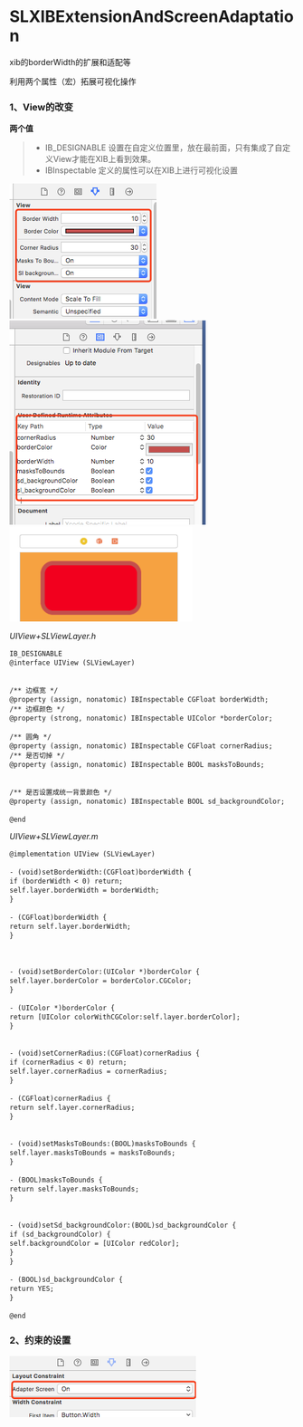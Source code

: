 # SLXIBExtensionAndScreenAdaptation
xib的borderWidth的扩展和适配等


利用两个属性（宏）拓展可视化操作

### 1、View的改变
**两个值**
> * IB_DESIGNABLE 设置在自定义位置里，放在最前面，只有集成了自定义View才能在XIB上看到效果。
> * IBInspectable 定义的属性可以在XIB上进行可视化设置


![可视化设置][1]
![可视化实际位置][2]
![可视化效果][3]


*UIView+SLViewLayer.h*

```
IB_DESIGNABLE
@interface UIView (SLViewLayer)


/** 边框宽 */
@property (assign, nonatomic) IBInspectable CGFloat borderWidth;
/** 边框颜色 */
@property (strong, nonatomic) IBInspectable UIColor *borderColor;

/** 圆角 */
@property (assign, nonatomic) IBInspectable CGFloat cornerRadius;
/** 是否切掉 */
@property (assign, nonatomic) IBInspectable BOOL masksToBounds;


/** 是否设置成统一背景颜色 */
@property (assign, nonatomic) IBInspectable BOOL sd_backgroundColor;

@end

```

*UIView+SLViewLayer.m*

```
@implementation UIView (SLViewLayer)

- (void)setBorderWidth:(CGFloat)borderWidth {
if (borderWidth < 0) return;
self.layer.borderWidth = borderWidth;
}

- (CGFloat)borderWidth {
return self.layer.borderWidth;
}



- (void)setBorderColor:(UIColor *)borderColor {
self.layer.borderColor = borderColor.CGColor;
}

- (UIColor *)borderColor {
return [UIColor colorWithCGColor:self.layer.borderColor];
}


- (void)setCornerRadius:(CGFloat)cornerRadius {
if (cornerRadius < 0) return;
self.layer.cornerRadius = cornerRadius;
}

- (CGFloat)cornerRadius {
return self.layer.cornerRadius;
}


- (void)setMasksToBounds:(BOOL)masksToBounds {
self.layer.masksToBounds = masksToBounds;
}

- (BOOL)masksToBounds {
return self.layer.masksToBounds;
}


- (void)setSd_backgroundColor:(BOOL)sd_backgroundColor {
if (sd_backgroundColor) {
self.backgroundColor = [UIColor redColor];
}
}

- (BOOL)sd_backgroundColor {
return YES;
}

@end
```

### 2、约束的设置

![约束设置][4]



[1]: https://github.com/shanlianging/SLXIBExtensionAndScreenAdaptation/blob/master/image/1.png?raw=true
[2]: https://github.com/shanlianging/SLXIBExtensionAndScreenAdaptation/blob/master/image/2.png?raw=true
[3]: https://github.com/shanlianging/SLXIBExtensionAndScreenAdaptation/blob/master/image/3.png?raw=true
[4]: https://github.com/shanlianging/SLXIBExtensionAndScreenAdaptation/blob/master/image/4.png?raw=true
